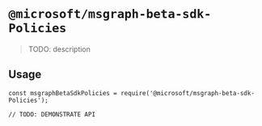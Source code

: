 # `@microsoft/msgraph-beta-sdk-Policies`

> TODO: description

## Usage

```
const msgraphBetaSdkPolicies = require('@microsoft/msgraph-beta-sdk-Policies');

// TODO: DEMONSTRATE API
```
